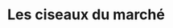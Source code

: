 ---
title: "Les ciseaux du marché"
url: /saint-jean-dangely/les-ciseaux-du-marche/
shop: coiffeur
---